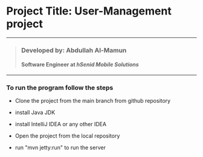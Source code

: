 # Project Title: User-Management project
___
> ### Developed by: Abdullah Al-Mamun
> #### Software Engineer at  *_hSenid Mobile Solutions_*
___


### To run the program follow the steps


* Clone the project from the main branch from github repository

* install Java JDK
        
* install IntelliJ IDEA or any other IDEA
        
* Open the project from the local repository
        
* run "mvn jetty:run" to run the server 
